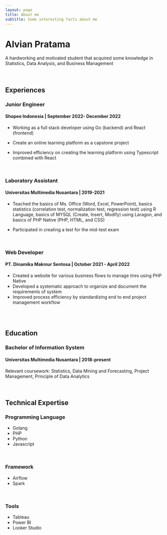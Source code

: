 ```yaml
---
layout: page
title: About me
subtitle: Some interesting facts about me
---
```


# Alvian Pratama
A hardworking and motivated student that acquired some knowledge in Statistics, Data Analysis, and Business Management <br /> <br /> <br />



## Experiences <br /> 



### Junior Engineer 
#### Shopee Indonesia | September 2022- December 2022

- Working as a full stack developer using Go (backend) and React (frontend)

- Create an online learning platform as a capstone project

- Improved efficiency on creating the learning platform using Typescript combined with React
<br />

### Laboratory Assistant 
#### Universitas Multimedia Nusantara | 2019-2021

- Teached the basics of Ms. Office (Word, Excel,
PowerPoint), basics statistics (correlation test, normalization test, regression test) using R Language, basics of MYSQL (Create, Insert, Modify) using Laragon, and basics of PHP Native (PHP, HTML, and CSS)

- Participated in creating a test for the mid-test exam
<br />

### Web Developer 
#### PT. Dinamika Makmur Sentosa | October 2021 - April 2022

- Created a website for various business flows to manage tires using PHP Native
- Developed a systematic approach to organize and document the requirements of system
- Improved process efficiency by standardizing end to end project management workflow

<br /> <br /> 

## Education 
### Bachelor of Information System
#### Universitas Multimedia Nusantara | 2018-present

Relevant coursework: Statistics, Data Mining and Forecasting, Project Management, Principle of Data Analytics <br /> <br /> <br />

## Technical Expertise 
### Programming Language
- Golang
- PHP
- Python
- Javascript

<br /> 

### Framework
- Airflow
- Spark

<br /> 

### Tools
- Tableau
- Power BI
- Looker Studio
